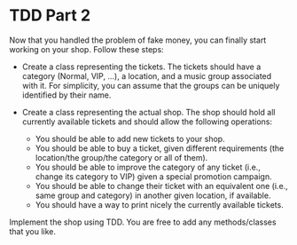 # TDD Part 2

Now that you handled the problem of fake money, you can finally start working on your shop. Follow these steps:

- Create a class representing the tickets. The tickets should have a category (Normal, VIP, ...), a location, and a music group associated with it. For simplicity, you can assume that the groups can be uniquely identified by their name.

- Create a class representing the actual shop. The shop should hold all currently available tickets and should allow the following operations:
	- You should be able to add new tickets to your shop.
	- You should be able to buy a ticket, given different requirements (the location/the group/the category or all of them).
	- You should be able to improve the category of any ticket (i.e., change its category to VIP)  given a special promotion campaign.
	- You should be able to change their ticket with an equivalent one (i.e., same group and category) in another given location, if available.
	- You should have a way to print nicely the currently available tickets.


Implement the shop using TDD. You are free to add any methods/classes that you like.   
